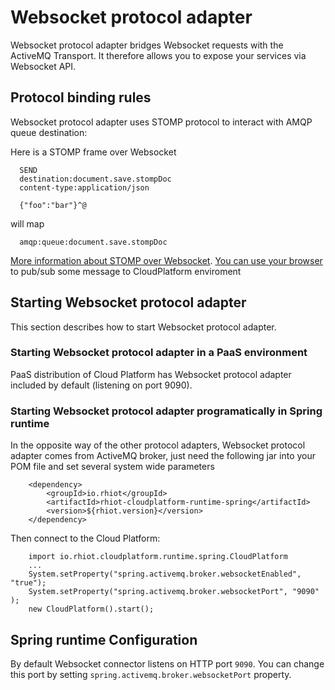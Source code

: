 # Websocket protocol adapter

Websocket protocol adapter bridges Websocket requests with the ActiveMQ Transport. It therefore allows you to expose your services via Websocket API.


## Protocol binding rules

Websocket protocol adapter uses STOMP protocol to interact with AMQP queue destination:

Here is a STOMP frame over Websocket 

      SEND
      destination:document.save.stompDoc
      content-type:application/json

      {"foo":"bar"}^@

will map

      amqp:queue:document.save.stompDoc

[More information about STOMP over Websocket](http://docs.spring.io/spring/docs/current/spring-framework-reference/html/websocket.html#websocket-stomp
). 
[You can use your browser](https://github.com/jmesnil/stomp-websocket) to pub/sub some message to CloudPlatform enviroment 

## Starting Websocket protocol adapter

This section describes how to start Websocket protocol adapter.

### Starting Websocket protocol adapter in a PaaS environment

PaaS distribution of Cloud Platform has Websocket protocol adapter included by default (listening on port 9090).

### Starting Websocket protocol adapter programatically in Spring runtime

In the opposite way of the other protocol adapters, Websocket protocol adapter comes from ActiveMQ broker, just need the following jar into your POM file and set several system wide parameters

    	<dependency>
    		<groupId>io.rhiot</groupId>
    		<artifactId>rhiot-cloudplatform-runtime-spring</artifactId>
    		<version>${rhiot.version}</version>
    	</dependency>

Then connect to the Cloud Platform:

        import io.rhiot.cloudplatform.runtime.spring.CloudPlatform
        ...
        System.setProperty("spring.activemq.broker.websocketEnabled", "true");
        System.setProperty("spring.activemq.broker.websocketPort", "9090" );
        new CloudPlatform().start();


## Spring runtime Configuration

By default Websocket connector listens on HTTP port `9090`. You can change this port by setting `spring.activemq.broker.websocketPort` property.